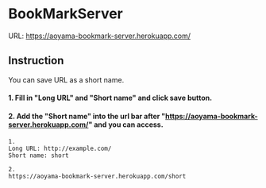 # BookMarkServer

URL: https://aoyama-bookmark-server.herokuapp.com/

## Instruction
You can save URL as a short name.
#### 1. Fill in "Long URL" and "Short name" and click save button. 

#### 2. Add the "Short name" into the url bar after "https://aoyama-bookmark-server.herokuapp.com/" and you can access.

```
1.
Long URL: http://example.com/
Short name: short

2.
https://aoyama-bookmark-server.herokuapp.com/short
```
